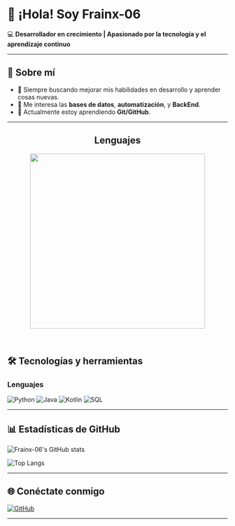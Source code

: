
# 👋 ¡Hola! Soy Frainx-06

💻 **Desarrollador en crecimiento | Apasionado por la tecnología y el aprendizaje continuo**

---

## 🚀 Sobre mí
- 🎯 Siempre buscando mejorar mis habilidades en desarrollo y aprender cosas nuevas.
- 🧠 Me interesa las **bases de datos**, **automatización**, y **BackEnd**.
- 🌱 Actualmente estoy aprendiendo **Git/GitHub**.

---
<!--Languages and Tools Section-->       
<h2 align="center">Lenguajes</h2> 
<p align="center">
  <img width="400px" src="https://skillicons.dev/icons?i=python,java,kotlin,postgres&perline=4" />
</p>
<br />

## 🛠️ Tecnologías y herramientas
### Lenguajes
![Python](https://img.shields.io/badge/Python-3776AB?style=for-the-badge&logo=python&logoColor=white)
![Java](https://img.shields.io/badge/Java-007396?style=for-the-badge&logo=openjdk&logoColor=white)
![Kotlin](https://img.shields.io/badge/Kotlin-0095D5?style=for-the-badge&logo=kotlin&logoColor=white)
![SQL](https://img.shields.io/badge/SQL-4479A1?style=for-the-badge&logo=postgresql&logoColor=white)


---

## 📊 Estadísticas de GitHub
![Frainx-06's GitHub stats](https://github-readme-stats.vercel.app/api?username=Frainx-06&show_icons=true&theme=tokyonight)

![Top Langs](https://github-readme-stats.vercel.app/api/top-langs/?username=Frainx-06&layout=compact&theme=tokyonight)

---

## 🌐 Conéctate conmigo
[![GitHub](https://img.shields.io/badge/GitHub-Frainx--06-181717?style=for-the-badge&logo=github)](https://github.com/Frainx-06)

---
